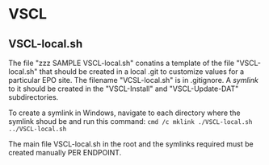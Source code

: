 # VSCL

VSCL-local.sh
-------------
The file "zzz SAMPLE VSCL-local.sh" conatins a template of the file "VSCL-local.sh" that should be created in a local .git to customize values for a particular EPO site.  The filename "VCSL-local.sh" is in .gitignore.  A *symlink* to it should be created in the "VSCL-Install" and "VSCL-Update-DAT" subdirectories.

To create a symlink in Windows, navigate to each directory where the symlink shoud be and run this command:
    `cmd /c mklink ./VSCL-local.sh ../VSCL-local.sh`

The main file VSCL-local.sh in the root and the symlinks required must be created manually PER ENDPOINT.
